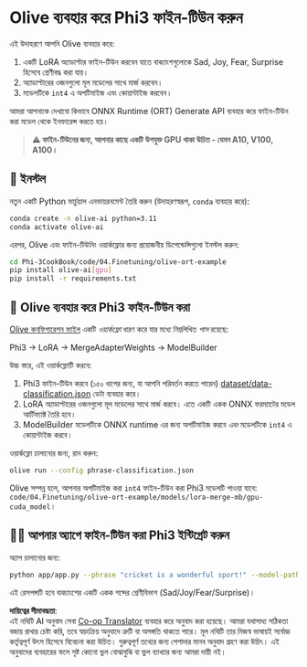 <!--
CO_OP_TRANSLATOR_METADATA:
{
  "original_hash": "4164123a700fecd535d850f09506d72a",
  "translation_date": "2025-05-09T04:44:04+00:00",
  "source_file": "code/04.Finetuning/olive-ort-example/README.md",
  "language_code": "bn"
}
-->
# Olive ব্যবহার করে Phi3 ফাইন-টিউন করুন

এই উদাহরণে আপনি Olive ব্যবহার করে:

1. একটি LoRA অ্যাডাপ্টার ফাইন-টিউন করবেন যাতে বাক্যাংশগুলোকে Sad, Joy, Fear, Surprise হিসেবে শ্রেণীবদ্ধ করা যায়।
1. অ্যাডাপ্টারের ওজনগুলো মূল মডেলের সাথে মার্জ করবেন।
1. মডেলটিকে `int4` এ অপটিমাইজ এবং কোয়ান্টাইজ করবেন।

আমরা আপনাকে দেখাবো কিভাবে ONNX Runtime (ORT) Generate API ব্যবহার করে ফাইন-টিউন করা মডেল থেকে ইনফারেন্স করতে হয়।

> **⚠️ ফাইন-টিউনের জন্য, আপনার কাছে একটি উপযুক্ত GPU থাকা উচিত - যেমন A10, V100, A100।**

## 💾 ইনস্টল

নতুন একটি Python ভার্চুয়াল এনভায়রনমেন্ট তৈরি করুন (উদাহরণস্বরূপ, `conda` ব্যবহার করে):

```bash
conda create -n olive-ai python=3.11
conda activate olive-ai
```

এরপর, Olive এবং ফাইন-টিউনিং ওয়ার্কফ্লোর জন্য প্রয়োজনীয় ডিপেন্ডেন্সিগুলো ইনস্টল করুন:

```bash
cd Phi-3CookBook/code/04.Finetuning/olive-ort-example
pip install olive-ai[gpu]
pip install -r requirements.txt
```

## 🧪 Olive ব্যবহার করে Phi3 ফাইন-টিউন করা
[Olive কনফিগারেশন ফাইল](../../../../../code/04.Finetuning/olive-ort-example/phrase-classification.json) একটি *ওয়ার্কফ্লো* ধারণ করে যার মধ্যে নিম্নলিখিত *পাস* রয়েছে:

Phi3 -> LoRA -> MergeAdapterWeights -> ModelBuilder

উচ্চ স্তরে, এই ওয়ার্কফ্লোটি করবে:

1. Phi3 ফাইন-টিউন করবে (১৫০ ধাপের জন্য, যা আপনি পরিবর্তন করতে পারেন) [dataset/data-classification.json](../../../../../code/04.Finetuning/olive-ort-example/dataset/dataset-classification.json) ডেটা ব্যবহার করে।
1. LoRA অ্যাডাপ্টারের ওজনগুলো মূল মডেলের সাথে মার্জ করবে। এতে একটি একক ONNX ফরম্যাটের মডেল আর্টিফ্যাক্ট তৈরি হবে।
1. ModelBuilder মডেলটিকে ONNX runtime এর জন্য অপটিমাইজ করবে *এবং* মডেলটিকে `int4` এ কোয়ান্টাইজ করবে।

ওয়ার্কফ্লো চালানোর জন্য, রান করুন:

```bash
olive run --config phrase-classification.json
```

Olive সম্পন্ন হলে, আপনার অপটিমাইজ করা `int4` ফাইন-টিউন করা Phi3 মডেলটি পাওয়া যাবে: `code/04.Finetuning/olive-ort-example/models/lora-merge-mb/gpu-cuda_model`।

## 🧑‍💻 আপনার অ্যাপে ফাইন-টিউন করা Phi3 ইন্টিগ্রেট করুন

অ্যাপ চালানোর জন্য:

```bash
python app/app.py --phrase "cricket is a wonderful sport!" --model-path models/lora-merge-mb/gpu-cuda_model
```

এই রেসপন্সটি হবে বাক্যাংশের একটি একক শব্দের শ্রেণীবিভাগ (Sad/Joy/Fear/Surprise)।

**দায়িত্বের সীমাবদ্ধতা**:  
এই নথিটি AI অনুবাদ সেবা [Co-op Translator](https://github.com/Azure/co-op-translator) ব্যবহার করে অনুবাদ করা হয়েছে। আমরা যথাসাধ্য সঠিকতা বজায় রাখার চেষ্টা করি, তবে স্বয়ংক্রিয় অনুবাদে ত্রুটি বা অসঙ্গতি থাকতে পারে। মূল নথিটি তার নিজস্ব ভাষায়ই সর্বোচ্চ কর্তৃত্বপূর্ণ উৎস হিসেবে বিবেচনা করা উচিত। গুরুত্বপূর্ণ তথ্যের জন্য পেশাদার মানব অনুবাদ গ্রহণ করা উচিৎ। এই অনুবাদের ব্যবহারের ফলে সৃষ্ট কোনো ভুল বোঝাবুঝি বা ভুল ব্যাখ্যার জন্য আমরা দায়ী নই।